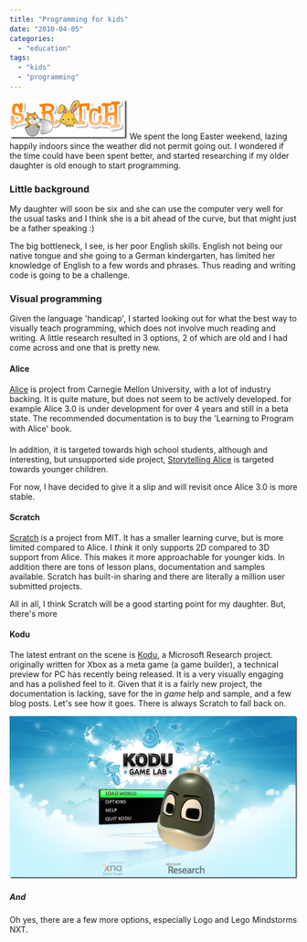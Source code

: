 ```yaml
---
title: "Programming for kids"
date: "2010-04-05"
categories: 
  - "education"
tags: 
  - "kids"
  - "programming"
---
```


![logo-easter](images/logoeaster.png "logo-easter") We spent the long Easter weekend, lazing happily indoors since the weather did not permit going out. I wondered if the time could have been spent better, and started researching if my older daughter is old enough to start programming.

### Little background

My daughter will soon be six and she can use the computer very well for the usual tasks and I think she is a bit ahead of the curve, but that might just be a father speaking :)

The big bottleneck, I see, is her poor English skills. English not being our native tongue and she going to a German kindergarten, has limited her knowledge of English to a few words and phrases. Thus reading and writing code is going to be a challenge.

### Visual programming

Given the language 'handicap', I started looking out for what the best way to visually teach programming, which does not involve much reading and writing. A little research resulted in 3 options, 2 of which are old and I had come across and one that is pretty new.

#### Alice

[Alice](http://www.alice.org/) is project from Carnegie Mellon University, with a lot of industry backing. It is quite mature, but does not seem to be actively developed. for example Alice 3.0 is under development for over 4 years and still in a beta state. The recommended documentation is to buy the 'Learning to Program with Alice' book.

In addition, it is targeted towards high school students, although and interesting, but unsupported side project, [Storytelling Alice](http://www.alice.org/kelleher/storytelling/index.html) is targeted towards younger children.

For now, I have decided to give it a slip and will revisit once Alice 3.0 is more stable.

#### Scratch

[Scratch](http://scratch.mit.edu/) is a project from MIT. It has a smaller learning curve, but is more limited compared to Alice. I _think_ it only supports 2D compared to 3D support from Alice. This makes it more approachable for younger kids. In addition there are tons of lesson plans, documentation and samples available. Scratch has built-in sharing and there are literally a million user submitted projects.

All in all, I think Scratch will be a good starting point for my daughter. But, there's more

#### Kodu

The latest entrant on the scene is [Kodu](http://fuse.microsoft.com/kodu/), a Microsoft Research project. originally written for Xbox as a meta game (a game builder), a technical preview for PC has recently being released. It is a very visually engaging and has a polished feel to it. Given that it is a fairly new project, the documentation is lacking, save for the in _game_ help and sample, and a few blog posts. Let's see how it goes. There is always Scratch to fall back on.

![image](images/image.png "image")

##### And

Oh yes, there are a few more options, especially Logo and Lego Mindstorms NXT.
